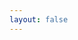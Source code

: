 ```yaml
---
layout: false
---
```


<script setup lang="ts">
  import Upload from './views/upload.vue'
</script>

<Upload/>
